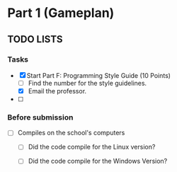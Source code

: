 # Part 1 (Gameplan)


## TODO LISTS

### Tasks 
 - [X] Start Part F: Programming Style Guide (10 Points)
    - [ ] Find the number for the style guidelines.
    - [X] Email the professor. 
 - [ ]

### Before submission
 - [ ] Compiles on the school's computers
    - [ ] Did the code compile for the Linux version?
    - [ ] Did the code compile for the Windows Version?




